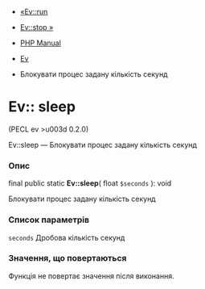 - [«Ev::run](ev.run.md)
- [Ev::stop »](ev.stop.md)

- [PHP Manual](index.md)
- [Ev](class.ev.md)
- Блокувати процес задану кількість секунд

# Ev:: sleep

(PECL ev \>u003d 0.2.0)

Ev::sleep — Блокувати процес задану кількість секунд

### Опис

final public static **Ev::sleep**( float `$seconds` ): void

Блокувати процес задану кількість секунд

### Список параметрів

`seconds`
Дробова кількість секунд

### Значення, що повертаються

Функція не повертає значення після виконання.
